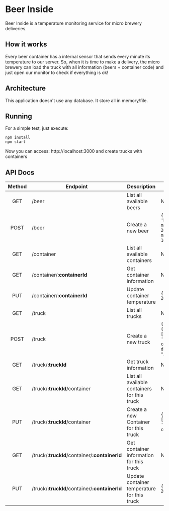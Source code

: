 # Beer Inside

Beer Inside is a temperature monitoring service for micro brewery deliveries.

## How it works

Every beer container has a internal sensor that sends every minute its temperature to our server. So, when it is time to make a delivery, the micro brewery can load the truck with all information (beers + container code) and just open our monitor to check if everything is ok!

## Architecture

This application doesn't use any database. It store all in memory/file.

## Running

For a simple test, just execute:

```
npm install
npm start
```

Now you can access: http://localhost:3000 and create trucks with containers

## API Docs

| Method | Endpoint                                       | Description                                  | body  |
| :---:  | ---                                            | ---                                          | ---   |
| GET    | /beer                                          | List all available beers                     | N/A   |
| POST   | /beer                                          | Create a new beer                            | `{  name: 'Natural Beer', maxTemperature: 20, minTemperature: 10}` |
| GET    | /container                                     | List all available containers                | N/A   |
| GET    | /container/**:containerId**                    | Get container information                    | N/A   |
| PUT    | /container/**:containerId**                    | Update container temperature                 | `{ temperature: 20 }` |
| GET    | /truck                                         | List all trucks                              | N/A   |
| POST   | /truck                                         | Create a new truck                           | `{ containers: [ { beerIds: [...'id', code: 'container-code' } ], driverName: "Jonh Doe" }` |
| GET    | /truck/**:truckId**                            | Get truck information                        | N/A   |
| GET    | /truck/**:truckId**/container                  | List all available containers for this truck | N/A   |
| PUT    | /truck/**:truckId**/container                  | Create a new Container for this truck        | `{ beerIds: [...'id', code: 'container-code' }` |
| GET    | /truck/**:truckId**/container/**:containerId** | Get container information for this truck     | N/A |
| PUT    | /truck/**:truckId**/container/**:containerId** | Update container temperature for this truck  | `{ temperature: 20 }` |
